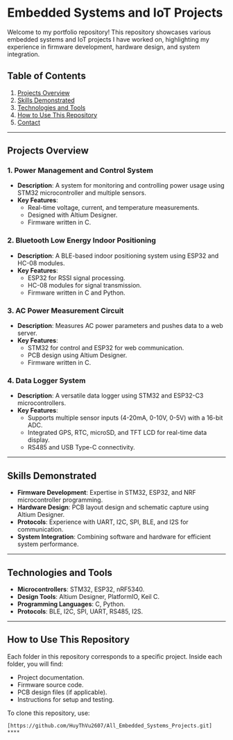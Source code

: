 # Embedded Systems and IoT Projects

Welcome to my portfolio repository! This repository showcases various embedded systems and IoT projects I have worked on, highlighting my experience in firmware development, hardware design, and system integration.

## Table of Contents
1. [Projects Overview](#projects-overview)
2. [Skills Demonstrated](#skills-demonstrated)
3. [Technologies and Tools](#technologies-and-tools)
4. [How to Use This Repository](#how-to-use-this-repository)
5. [Contact](#contact)

---

## Projects Overview

### 1. **Power Management and Control System**
- **Description**: A system for monitoring and controlling power usage using STM32 microcontroller and multiple sensors.
- **Key Features**:
  - Real-time voltage, current, and temperature measurements.
  - Designed with Altium Designer.
  - Firmware written in C.

### 2. **Bluetooth Low Energy Indoor Positioning**
- **Description**: A BLE-based indoor positioning system using ESP32 and HC-08 modules.
- **Key Features**:
  - ESP32 for RSSI signal processing.
  - HC-08 modules for signal transmission.
  - Firmware written in C and Python.

### 3. **AC Power Measurement Circuit**
- **Description**: Measures AC power parameters and pushes data to a web server.
- **Key Features**:
  - STM32 for control and ESP32 for web communication.
  - PCB design using Altium Designer.
  - Firmware written in C.

### 4. **Data Logger System**
- **Description**: A versatile data logger using STM32 and ESP32-C3 microcontrollers.
- **Key Features**:
  - Supports multiple sensor inputs (4-20mA, 0-10V, 0-5V) with a 16-bit ADC.
  - Integrated GPS, RTC, microSD, and TFT LCD for real-time data display.
  - RS485 and USB Type-C connectivity.

---

## Skills Demonstrated
- **Firmware Development**: Expertise in STM32, ESP32, and NRF microcontroller programming.
- **Hardware Design**: PCB layout design and schematic capture using Altium Designer.
- **Protocols**: Experience with UART, I2C, SPI, BLE, and I2S for communication.
- **System Integration**: Combining software and hardware for efficient system performance.

---

## Technologies and Tools
- **Microcontrollers**: STM32, ESP32, nRF5340.
- **Design Tools**: Altium Designer, PlatformIO, Keil C.
- **Programming Languages**: C, Python.
- **Protocols**: BLE, I2C, SPI, UART, RS485, I2S.

---

## How to Use This Repository
Each folder in this repository corresponds to a specific project. Inside each folder, you will find:
- Project documentation.
- Firmware source code.
- PCB design files (if applicable).
- Instructions for setup and testing.

To clone this repository, use:
```bash
[https://github.com/HuyThVu2607/All_Embedded_Systems_Projects.git]
****
